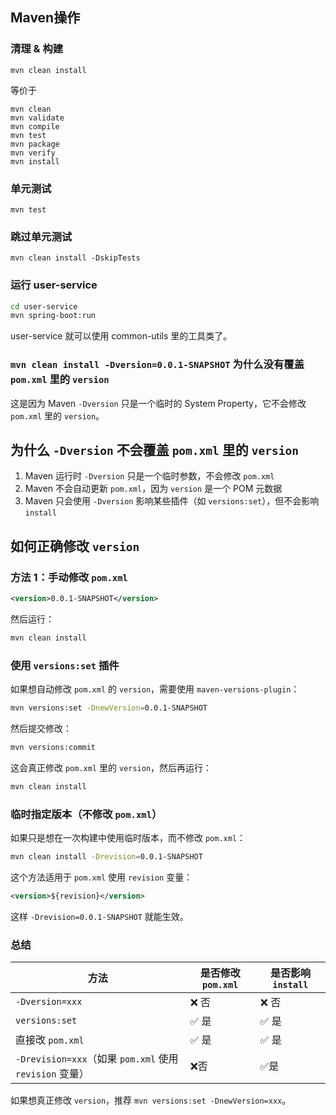 

## Maven操作

### 清理 & 构建

```shell
mvn clean install
```

等价于

```shell
mvn clean
mvn validate
mvn compile
mvn test
mvn package
mvn verify
mvn install
```

### 单元测试

```shell
mvn test
```

### 跳过单元测试

```shell
mvn clean install -DskipTests
```

### 运行 user-service
```bash
cd user-service
mvn spring-boot:run
```

user-service 就可以使用 common-utils 里的工具类了。

### `mvn clean install -Dversion=0.0.1-SNAPSHOT` 为什么没有覆盖 `pom.xml` 里的 `version`  

这是因为 Maven `-Dversion` 只是一个临时的 System Property，它不会修改 `pom.xml` 里的 `version`。  

## 为什么 `-Dversion` 不会覆盖 `pom.xml` 里的 `version`  

1. Maven 运行时 `-Dversion` 只是一个临时参数，不会修改 `pom.xml`  
2. Maven 不会自动更新 `pom.xml`，因为 `version` 是一个 POM 元数据  
3. Maven 只会使用 `-Dversion` 影响某些插件（如 `versions:set`），但不会影响 `install`  

## 如何正确修改 `version`  

### 方法 1：手动修改 `pom.xml`  
```xml
<version>0.0.1-SNAPSHOT</version>
```  
然后运行：  
```bash
mvn clean install
```  

### 使用 `versions:set` 插件  
如果想自动修改 `pom.xml` 的 `version`，需要使用 `maven-versions-plugin`：  
```bash
mvn versions:set -DnewVersion=0.0.1-SNAPSHOT
```  
然后提交修改：  
```bash
mvn versions:commit
```  
这会真正修改 `pom.xml` 里的 `version`，然后再运行：  
```bash
mvn clean install
```  

### 临时指定版本（不修改 `pom.xml`）  
如果只是想在一次构建中使用临时版本，而不修改 `pom.xml`：  
```bash
mvn clean install -Drevision=0.0.1-SNAPSHOT
```  
这个方法适用于 `pom.xml` 使用 `revision` 变量：  
```xml
<version>${revision}</version>
```  
这样 `-Drevision=0.0.1-SNAPSHOT` 就能生效。  

### 总结  
| 方法 | 是否修改 `pom.xml` | 是否影响 `install` |  
|---------|----------------|------------------|  
| `-Dversion=xxx` | ❌ 否 | ❌ 否 |  
| `versions:set` | ✅ 是 | ✅ 是 |  
| 直接改 `pom.xml` | ✅ 是 | ✅ 是 |  
| `-Drevision=xxx`（如果 `pom.xml` 使用 `revision` 变量） | ❌否 | ✅是 |  

如果想真正修改 `version`，推荐 `mvn versions:set -DnewVersion=xxx`。